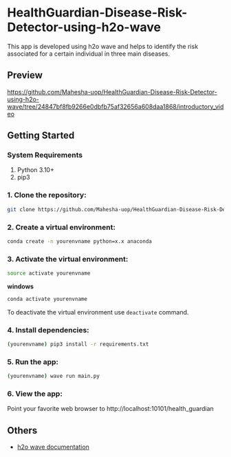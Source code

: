 # HealthGuardian-Disease-Risk-Detector-using-h2o-wave
This app is developed using h2o wave and helps to identify the risk associated for a certain individual in three main diseases.

## Preview

https://github.com/Mahesha-uop/HealthGuardian-Disease-Risk-Detector-using-h2o-wave/tree/24847bf8fb9266e0dbfb75af32656a608daa1868/introductory_video

## Getting Started

### System Requirements

1. Python 3.10+
2. pip3

### 1. Clone the repository:

``` bash
git clone https://github.com/Mahesha-uop/HealthGuardian-Disease-Risk-Detector-using-h2o-wave.git
```

### 2. Create a virtual environment:

``` bash
conda create -n yourenvname python=x.x anaconda
```

### 3. Activate the virtual environment:
``` bash
source activate yourenvname
```

**windows**
``` bash
conda activate yourenvname
```
To deactivate the virtual environment use ```deactivate``` command.

### 4. Install dependencies:

``` bash
(yourenvname) pip3 install -r requirements.txt 
```

### 5. Run the app:
``` bash
(yourenvname) wave run main.py
```

### 6. View the app:
Point your favorite web browser to http://localhost:10101/health_guardian

## Others

* [h2o wave documentation](https://wave.h2o.ai/docs/getting-started)

